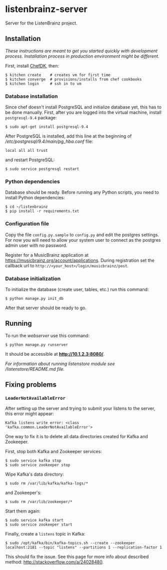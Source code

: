 # listenbrainz-server

Server for the ListenBrainz project.


## Installation

*These instructions are meant to get you started quickly with development
process. Installation process in production environment might be different.*

First, install [ChefDK](https://downloads.chef.io/chef-dk/), then:

    $ kitchen create    # creates vm for first time
    $ kitchen converge  # provisions/installs from chef cookbooks
    $ kitchen login     # ssh in to vm

### Database installation

Since chef doesn't install PostgreSQL and initialize database yet, this has to
be done manually. First, after you are logged into the virtual machine, install
`postgresql-9.4` package:

    $ sudo apt-get install postgresql-9.4

After PostgreSQL is installed, add this line at the beginning of
*/etc/postgresql/9.4/main/pg_hba.conf* file:

    local all all trust
   
and restart PostgreSQL:

    $ sudo service postgresql restart

### Python dependencies
    
Database should be ready. Before running any Python scripts, you need to
install Python dependencies:

    $ cd ~/listenbrainz
    $ pip install -r requirements.txt
    
### Configuration file

Copy the file `config.py.sample` to `config.py` and edit the postgres
settings. For now you will need to allow your system user to connect
as the postgres admin user with no password.

Register for a MusicBrainz application at 
https://musicbrainz.org/account/applications.
During registration set the callback url to
`http://<your_host>/login/musicbrainz/post`.
    
### Database initialization    
    
To initialize the database (create user, tables, etc.) run this command:

    $ python manage.py init_db

After that server should be ready to go.


## Running

To run the *webserver* use this command:

    $ python manage.py runserver

It should be accessible at **http://10.1.2.3:8080/**.

*For information about running listenstore module see /listenstore/README.md
file.*


## Fixing problems

### `LeaderNotAvailableError`

After setting up the server and trying to submit your listens to the server,
this error might appear:

    Kafka listens write error: <class 'kafka.common.LeaderNotAvailableError'>
    
One way to fix it is to delete all data directories created for Kafka and
Zookeeper.

First, stop both Kafka and Zookeeper services:

    $ sudo service kafka stop
    $ sudo service zookeeper stop
    
Wipe Kafka's data directory:

    $ sudo rm /var/lib/kafka/kafka-logs/*
    
and Zookeeper's:
    
    $ sudo rm /var/lib/zookeeper/*
    
Start them again:

    $ sudo service kafka start
    $ sudo service zookeeper start

Finally, create a `listens` topic in Kafka:

    $ sudo /opt/kafka/bin/kafka-topics.sh --create --zookeeper localhost:2181 --topic "listens" --partitions 1 --replication-factor 1

This should fix the issue. See this page for more info about described method:
http://stackoverflow.com/a/24028480.
